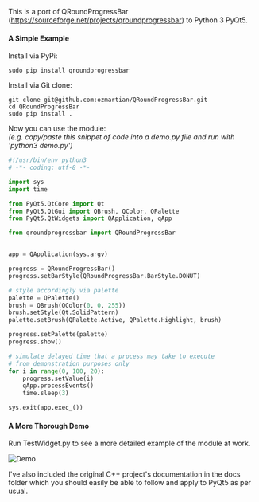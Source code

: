 This is a port of QRoundProgressBar (https://sourceforge.net/projects/qroundprogressbar) to Python 3 PyQt5.

#### A Simple Example

Install via PyPi:

```
sudo pip install qroundprogressbar
```

Install via Git clone:

```
git clone git@github.com:ozmartian/QRoundProgressBar.git
cd QRoundProgressBar
sudo pip install .
```

Now you can use the module:  
*(e.g. copy/paste this snippet of code into a demo.py file and run with 'python3 demo.py')*

```python
#!/usr/bin/env python3
# -*- coding: utf-8 -*-

import sys
import time

from PyQt5.QtCore import Qt
from PyQt5.QtGui import QBrush, QColor, QPalette
from PyQt5.QtWidgets import QApplication, qApp

from qroundprogressbar import QRoundProgressBar


app = QApplication(sys.argv)

progress = QRoundProgressBar()
progress.setBarStyle(QRoundProgressBar.BarStyle.DONUT)

# style accordingly via palette
palette = QPalette()
brush = QBrush(QColor(0, 0, 255))
brush.setStyle(Qt.SolidPattern)
palette.setBrush(QPalette.Active, QPalette.Highlight, brush)

progress.setPalette(palette)
progress.show()

# simulate delayed time that a process may take to execute
# from demonstration purposes only
for i in range(0, 100, 20):
    progress.setValue(i)
    qApp.processEvents()
    time.sleep(3)

sys.exit(app.exec_())
```

#### A More Thorough Demo

Run TestWidget.py to see a more detailed example of the module at work.

![Demo](https://a.fsdn.com/con/app/proj/qroundprogressbar/screenshots/RoundBars.png/1)

I've also included the original C++ project's documentation in the docs folder which you should easily be
able to follow and apply to PyQt5 as per usual.
